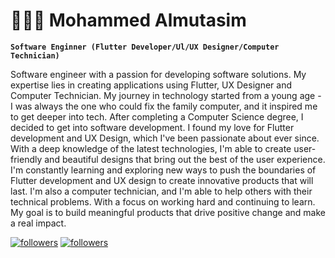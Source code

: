 # 👨🏿‍💻 Mohammed Almutasim

**`Software Enginner (Flutter Developer/Ul/UX Designer/Computer Technician)`**

Software engineer with a passion for developing software solutions. My expertise lies in creating applications using Flutter, UX Designer and Computer Technician. My journey in technology started from a young age - I was always the one who could fix the family computer, and it inspired me to get deeper into tech. After completing a Computer Science degree, I decided to get into software development. I found my love for Flutter development and UX Design, which I've been passionate about ever since. With a deep knowledge of the latest technologies, I'm able to create user-friendly and beautiful designs that bring out the best of the user experience. I'm constantly learning and exploring new ways to push the boundaries of Flutter development and UX design to create innovative products that will last. I'm also a computer technician, and I'm able to help others with their technical problems. With a focus on working hard and continuing to learn. My goal is to build meaningful products that drive positive change and make a real impact.



   <p align="left">
        <a href="https://github.com/ForrestKnight?tab=followers">
         <img alt="followers" title="Follow me on Github" src="https://custom-icon-badges.demolab.com/github/followers/ForrestKnight?color=236ad3&labelColor=1155ba&style=for-the-badge&logo=person-add&label=Follow&logoColor=white"/></a>
      <a href="https://github.com/ForrestKnight?tab=followers">
         <img alt="followers" title="Follow me on Github" src="https://custom-icon-badges.demolab.com/badge/@slydragonn-red.svg?logo=slyyoutube&logoColor=whitestyle=for-the-badge"/></a>
   </p>
